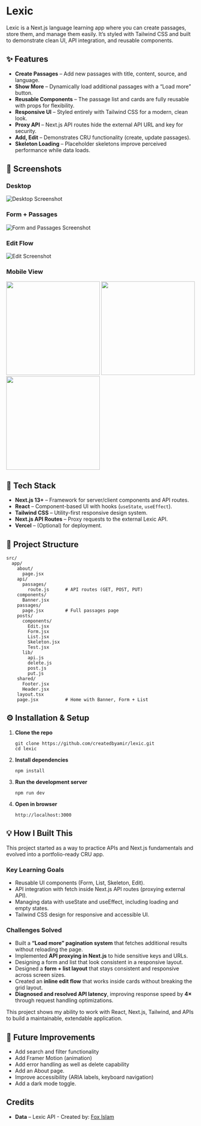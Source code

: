 # Lexic

Lexic is a Next.js language learning app where you can create passages, store them, and manage them easily. It’s styled with Tailwind CSS and built to demonstrate clean UI, API integration, and reusable components.

## ✨ Features

- **Create Passages** – Add new passages with title, content, source, and language.
- **Show More** – Dynamically load additional passages with a “Load more” button.
- **Reusable Components** – The passage list and cards are fully reusable with props for flexibility.
- **Responsive UI** – Styled entirely with Tailwind CSS for a modern, clean look.
- **Proxy API** – Next.js API routes hide the external API URL and key for security.
- **Add, Edit** – Demonstrates CRU functionality (create, update passages).
- **Skeleton Loading** – Placeholder skeletons improve perceived performance while data loads.

## 📸 Screenshots

### Desktop
![Desktop Screenshot](/screenshots/Desktop.png)

### Form + Passages
![Form and Passages Screenshot](/screenshots/form-passages.jpg)

### Edit Flow
![Edit Screenshot](/screenshots/Edit.jpg)

### Mobile View
<img src="/screenshots/mobile-1.jpg" width="250" />
<img src="/screenshots/mobile-2.jpg" width="250" />
<img src="/screenshots/mobile-3.jpg" width="250" />


## 🚀 Tech Stack

- **Next.js 13+** – Framework for server/client components and API routes.
- **React** – Component-based UI with hooks (`useState`, `useEffect`).
- **Tailwind CSS** – Utility-first responsive design system.
- **Next.js API Routes** – Proxy requests to the external Lexic API.
- **Vercel** – (Optional) for deployment.

## 📂 Project Structure

```text
src/
  app/
    about/
      page.jsx
    api/
      passages/
        route.js      # API routes (GET, POST, PUT)
    components/
      Banner.jsx
    passages/
      page.jsx        # Full passages page
    posts/
      components/
        Edit.jsx
        Form.jsx
        List.jsx
        Skeleton.jsx
        Test.jsx
      lib/
        api.js
        delete.js
        post.js
        put.js
    shared/
      Footer.jsx
      Header.jsx
    layout.tsx
    page.jsx          # Home with Banner, Form + List

```

## ⚙️ Installation & Setup

1. **Clone the repo**
   ```
   git clone https://github.com/createdbyamir/lexic.git
   cd lexic
   ```

2. **Install dependencies**
    ```
    npm install
    ```

3. **Run the development server**
    ```
    npm run dev
    ```

4. **Open in browser**
    ```
    http://localhost:3000
    ```

## 💡 How I Built This

This project started as a way to practice APIs and Next.js fundamentals and evolved into a portfolio-ready CRU app.

### Key Learning Goals
- Reusable UI components (Form, List, Skeleton, Edit).
- API integration with fetch inside Next.js API routes (proxying external API).
- Managing data with useState and useEffect, including loading and empty states.
- Tailwind CSS design for responsive and accessible UI.

### Challenges Solved
- Built a **“Load more” pagination system** that fetches additional results without reloading the page.
- Implemented **API proxying in Next.js** to hide sensitive keys and URLs.
- Designing a form and list that look consistent in a responsive layout.
- Designed a **form + list layout** that stays consistent and responsive across screen sizes.
- Created an **inline edit flow** that works inside cards without breaking the grid layout.
- **Diagnosed and resolved API latency**, improving response speed by **4×** through request handling optimizations.

This project shows my ability to work with React, Next.js, Tailwind, and APIs to build a maintainable, extendable application.

## 📌 Future Improvements

- Add search and filter functionality
- Add Framer Motion (animation)
- Add error handling as well as delete capability
- Add an About page.
- Improve accessibility (ARIA labels, keyboard navigation)
- Add a dark mode toggle.

## Credits

- **Data** – Lexic API -  Created by: [Fox Islam](https://github.com/fox-islam)
